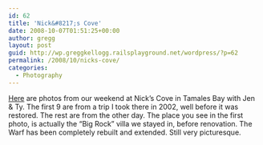 ```yaml
---
id: 62
title: 'Nick&#8217;s Cove'
date: 2008-10-07T01:51:25+00:00
author: gregg
layout: post
guid: http://wp.greggkellogg.railsplayground.net/wordpress/?p=62
permalink: /2008/10/nicks-cove/
categories:
  - Photography
---
```

[Here](/galleries/Nick%27s%20Cove/) are photos from our weekend at Nick&#8217;s Cove in Tamales Bay with Jen & Ty. The first 9 are from a trip I took there in 2002, well before it was restored. The rest are from the other day. The place you see in the first photo, is actually the &#8220;Big Rock&#8221; villa we stayed in, before renovation. The Warf has been completely rebuilt and extended. Still very picturesque.